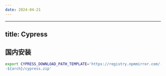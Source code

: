 ```yaml
---
date: 2024-04-21
---
```


---
title: Cypress
---

## 国内安装

```sh
export CYPRESS_DOWNLOAD_PATH_TEMPLATE='https://registry.npmmirror.com/-/binary/cypress/${version}/${platform}
-${arch}/cypress.zip'
```
